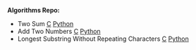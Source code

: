 **Algorithms Repo:**

* Two Sum [C](https://github.com/milostiv/Algorithms/tree/master/leetCode/c/p1_TwoSum/lc1.c) [Python](https://github.com/milostiv/Algorithms/tree/master/leetCode/python/p1_TwoSum/lc1.py)
* Add Two Numbers [C](https://github.com/milostiv/Algorithms/blob/master/leetCode/c/p2_AddTwoNumbers/lc2.c) [Python](https://github.com/milostiv/Algorithms/blob/master/leetCode/python/p2_AddTwoNumbers/lc2.py)
* Longest Substring Without Repeating Characters [C](https://github.com/milostiv/Algorithms/blob/master/leetCode/c/p3_LongestSubstringWithoutRepeatingCharacters/lc3.c) [Python](https://github.com/milostiv/Algorithms/blob/master/leetCode/python/p3_LongestSubstringWithoutRepeatingCharacters/lc3.py)
